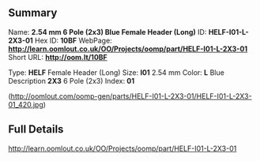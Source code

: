 

 ## Summary
Name: __2.54 mm 6 Pole (2x3) Blue Female Header (Long)__
ID: __HELF-I01-L-2X3-01__
Hex ID: __10BF__
WebPage: __http://learn.oomlout.co.uk/OO/Projects/oomp/part/HELF-I01-L-2X3-01__
Short URL: __http://oom.lt/10BF__

Type: __HELF__ Female Header (Long) 
Size: __I01__ 2.54 mm 
Color: __L__ Blue 
Description __2X3__ 6 Pole (2x3) 
Index: __01__


(http://oomlout.com/oomp-gen/parts/HELF-I01-L-2X3-01/HELF-I01-L-2X3-01_420.jpg)


 ## Full Details
 http://learn.oomlout.co.uk/OO/Projects/oomp/part/HELF-I01-L-2X3-01














